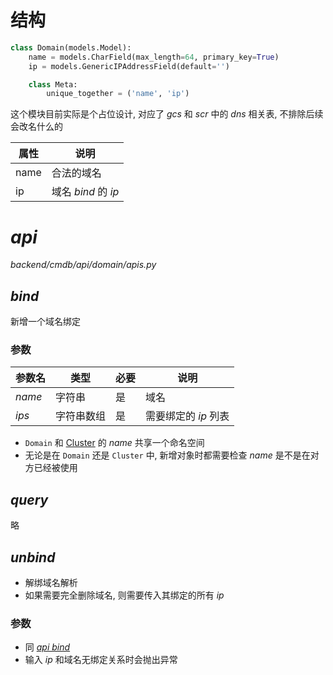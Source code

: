 # 结构
```python
class Domain(models.Model):
    name = models.CharField(max_length=64, primary_key=True)
    ip = models.GenericIPAddressField(default='')

    class Meta:
        unique_together = ('name', 'ip')
```

这个模块目前实际是个占位设计, 对应了 _gcs_ 和 _scr_ 中的 _dns_ 相关表, 不排除后续会改名什么的

| 属性   | 说明               |
|------|------------------|
| name | 合法的域名            |
| ip   | 域名 _bind_ 的 _ip_ |

# _api_
_backend/cmdb/api/domain/apis.py_
## _bind_
新增一个域名绑定
### 参数
| 参数名    | 类型    | 必要  | 说明            |
|--------|-------|-----|---------------|
| _name_ | 字符串   | 是   | 域名            |
| _ips_  | 字符串数组 | 是   | 需要绑定的 _ip_ 列表 |

* `Domain` 和 [Cluster](cluster.md) 的 _name_ 共享一个命名空间
* 无论是在 `Domain` 还是 `Cluster` 中, 新增对象时都需要检查 _name_ 是不是在对方已经被使用

## _query_
略

## _unbind_
* 解绑域名解析
* 如果需要完全删除域名, 则需要传入其绑定的所有 _ip_

### 参数
* 同 [_api bind_](#_bind_)
* 输入 _ip_ 和域名无绑定关系时会抛出异常